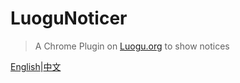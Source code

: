 # LuoguNoticer

> A Chrome Plugin on [Luogu.org](https://www.luogu.org) to show notices

[English](README.md)|[中文](README_CN.md)